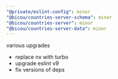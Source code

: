 ```yaml
---
"@private/eslint-config": minor
"@bicou/countries-server-schema": minor
"@bicou/countries-server": minor
"@bicou/countries-server-data": minor
---
```


various upgrades

- replace nx with turbo
- upgrade eslint v9
- fix versions of deps
